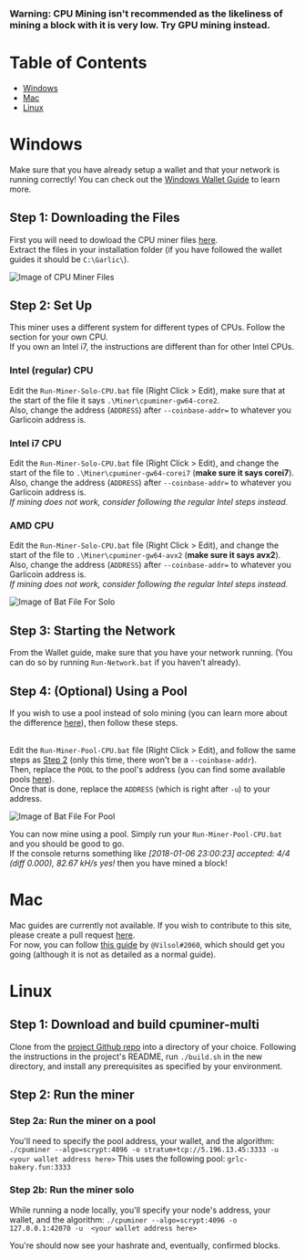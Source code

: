 ### Warning: CPU Mining isn't recommended as the likeliness of mining a block with it is very low. Try GPU mining instead.

# Table of Contents
- [Windows](#windows)
- [Mac](#mac)
- [Linux](#linux)

# Windows
Make sure that you have already setup a wallet and that your network is running correctly! You can check out the [Windows Wallet Guide](wallet-win.html) to learn more.

## Step 1: Downloading the Files
First you will need to dowload the CPU miner files [here](./files/miner-cpu-win.zip).  
Extract the files in your installation folder (if you have followed the wallet guides it should be `C:\Garlic\`).

![Image of CPU Miner Files](https://i.imgur.com/6Nwy2dC.png)

## Step 2: Set Up
This miner uses a different system for different types of CPUs. Follow the section for your own CPU.  
If you own an Intel i7, the instructions are different than for other Intel CPUs.

### Intel (regular) CPU
Edit the `Run-Miner-Solo-CPU.bat` file (Right Click > Edit), make sure that at the start of the file it says `.\Miner\cpuminer-gw64-core2`.  
Also, change the address (`ADDRESS`) after `--coinbase-addr=` to whatever you Garlicoin address is.

### Intel i7 CPU
Edit the `Run-Miner-Solo-CPU.bat` file (Right Click > Edit), and change the start of the file to `.\Miner\cpuminer-gw64-corei7` (**make sure it says corei7**).  
Also, change the address (`ADDRESS`) after `--coinbase-addr=` to whatever you Garlicoin address is.  
*If mining does not work, consider following the regular Intel steps instead.*

### AMD CPU
Edit the `Run-Miner-Solo-CPU.bat` file (Right Click > Edit), and change the start of the file to `.\Miner\cpuminer-gw64-avx2` (**make sure it says avx2**).  
Also, change the address (`ADDRESS`) after `--coinbase-addr=` to whatever you Garlicoin address is.  
*If mining does not work, consider following the regular Intel steps instead.*

![Image of Bat File For Solo](https://i.imgur.com/n6CyWMp.png)

## Step 3: Starting the Network
From the Wallet guide, make sure that you have your network running. (You can do so by running `Run-Network.bat` if you haven't already).  

## Step 4: (Optional) Using a Pool
If you wish to use a pool instead of solo mining (you can learn more about the difference [here](how-to-mine.html#solo-vs-pool)), then follow these steps.  
<br>

Edit the `Run-Miner-Pool-CPU.bat` file (Right Click > Edit), and follow the same steps as [Step 2](#step-2-set-up) (only this time, there won't be a `--coinbase-addr`).  
Then, replace the `POOL` to the pool's address (you can find some available pools [here](pool-mining.html#test-net)).  
Once that is done, replace the `ADDRESS` (which is right after `-u`) to your address.  

![Image of Bat File For Pool](https://i.imgur.com/puFRTqU.png)
<br>

You can now mine using a pool. Simply run your `Run-Miner-Pool-CPU.bat` and you should be good to go.  
If the console returns something like *[2018-01-06 23:00:23] accepted: 4/4 (diff 0.000), 82.67 kH/s yes!* then you have mined a block! 

# Mac
Mac guides are currently not available. If you wish to contribute to this site, please create a pull request [here](https://github.com/PandawanFr/GarlicoinHelp/pulls).  
For now, you can follow [this guide](https://pastebin.com/p1RksRwb) by `@Vilsol#2060`, which should get you going (although it is not as detailed as a normal guide). 

# Linux

## Step 1: Download and build cpuminer-multi
Clone from the [project Github repo](https://github.com/tpruvot/cpuminer-multi) into a directory of your choice. Following the instructions in the project's README, run `./build.sh` in the new directory, and install any prerequisites as specified by your environment. 

## Step 2: Run the miner

### Step 2a: Run the miner on a pool
You'll need to specify the pool address, your wallet, and the algorithm:
`./cpuminer --algo=scrypt:4096 -o stratum+tcp://5.196.13.45:3333 -u  <your wallet address here>`
This uses the following pool: `grlc-bakery.fun:3333`

### Step 2b: Run the miner solo
While running a node locally, you'll specify your node's address, your wallet, and the algorithm:
`./cpuminer --algo=scrypt:4096 -o 127.0.0.1:42070 -u  <your wallet address here>`

You're should now see your hashrate and, eventually, confirmed blocks. 
